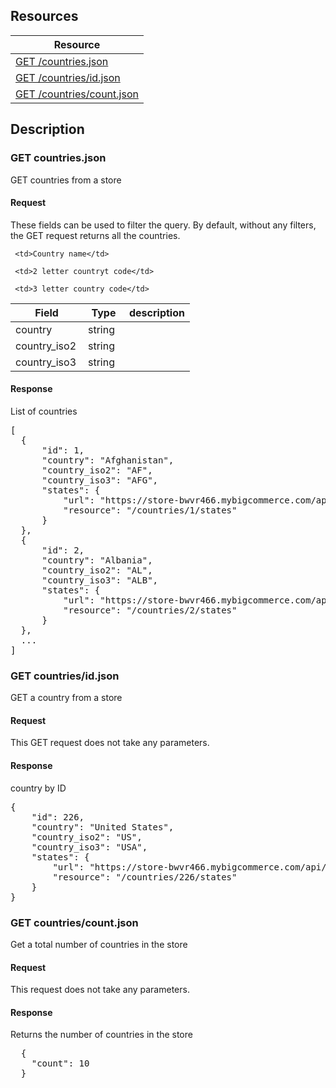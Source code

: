 ## Resources
<table class="table table-bordered ">
  <thead>
   <tr>
     <th>Resource</th>
   </tr>
 </thead>
 <tbody>
   <tr>
     <td><a href="#get-countriesjson">GET  /countries.json</a></td>
     
   </tr>
   <tr>
     <td><a href="#get-countriesidjson">GET /countries/id.json</a></td>
     
   </tr>
   <tr>
     <td><a href="#get-countriescountjson">GET /countries/count.json</a></td>
     
   </tr>
   
 </tbody>
</table>
   
## Description
### GET countries.json
GET countries from a store

#### Request
These fields can be used to filter the query. By default, without any filters, the GET request returns all the countries.

<table class="table table-bordered ">
  <thead>
   <tr>
     <th style="width: 100px;">Field</th>
     <th style="width: 50px;">Type</th>
     <th>description</th>
   </tr>
  </thead>
  <tbody>
   <tr>
     <td>country</td>
     <td>string</td>
     
     <td>Country name</td>
   </tr>
   <tr>
     <td>country_iso2</td>
     <td>string</td>
     
     <td>2 letter countryt code</td>
   </tr>

   <tr>
     <td>country_iso3</td>
     <td>string</td>
     
     <td>3 letter country code</td>
   </tr>
   
  </tbody>
</table>

#### Response
List of countries
<pre>
[
  {
      "id": 1,
      "country": "Afghanistan",
      "country_iso2": "AF",
      "country_iso3": "AFG",
      "states": {
          "url": "https://store-bwvr466.mybigcommerce.com/api/v2/countries/1/states.json",
          "resource": "/countries/1/states"
      }
  },
  {
      "id": 2,
      "country": "Albania",
      "country_iso2": "AL",
      "country_iso3": "ALB",
      "states": {
          "url": "https://store-bwvr466.mybigcommerce.com/api/v2/countries/2/states.json",
          "resource": "/countries/2/states"
      }
  },
  ...
]
</pre>


### GET countries/id.json
GET a country from a store

#### Request
This GET request does not take any parameters.

#### Response
country by ID
<pre>
{
    "id": 226,
    "country": "United States",
    "country_iso2": "US",
    "country_iso3": "USA",
    "states": {
        "url": "https://store-bwvr466.mybigcommerce.com/api/v2/countries/226/states.json",
        "resource": "/countries/226/states"
    }
}
</pre>    


### GET countries/count.json
Get a total number of countries in the store

#### Request
This request does not take any parameters.

#### Response
Returns the number of countries in the store 
<pre>
  {
    "count": 10
  }
</pre>
